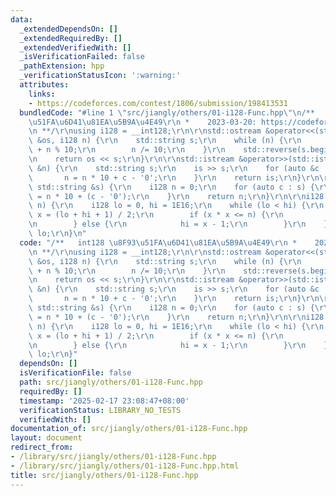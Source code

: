 ```yaml
---
data:
  _extendedDependsOn: []
  _extendedRequiredBy: []
  _extendedVerifiedWith: []
  _isVerificationFailed: false
  _pathExtension: hpp
  _verificationStatusIcon: ':warning:'
  attributes:
    links:
    - https://codeforces.com/contest/1806/submission/198413531
  bundledCode: "#line 1 \"src/jiangly/others/01-i128-Func.hpp\"\n/**   int128 \u8F93\
    \u51FA\u6D41\u81EA\u5B9A\u4E49\r\n *    2023-03-20: https://codeforces.com/contest/1806/submission/198413531\r\
    \n **/\r\nusing i128 = __int128;\r\n\r\nstd::ostream &operator<<(std::ostream\
    \ &os, i128 n) {\r\n    std::string s;\r\n    while (n) {\r\n        s += '0'\
    \ + n % 10;\r\n        n /= 10;\r\n    }\r\n    std::reverse(s.begin(), s.end());\r\
    \n    return os << s;\r\n}\r\n\r\nstd::istream &operator>>(std::istream &is, i128\
    \ &n) {\r\n    std::string s;\r\n    is >> s;\r\n    for (auto &c : s) {\r\n \
    \       n = n * 10 + c - '0';\r\n    }\r\n    return is;\r\n}\r\n\r\ni128 toi128(const\
    \ std::string &s) {\r\n    i128 n = 0;\r\n    for (auto c : s) {\r\n        n\
    \ = n * 10 + (c - '0');\r\n    }\r\n    return n;\r\n}\r\n\r\ni128 sqrti128(i128\
    \ n) {\r\n    i128 lo = 0, hi = 1E16;\r\n    while (lo < hi) {\r\n        i128\
    \ x = (lo + hi + 1) / 2;\r\n        if (x * x <= n) {\r\n            lo = x;\r\
    \n        } else {\r\n            hi = x - 1;\r\n        }\r\n    }\r\n    return\
    \ lo;\r\n}\n"
  code: "/**   int128 \u8F93\u51FA\u6D41\u81EA\u5B9A\u4E49\r\n *    2023-03-20: https://codeforces.com/contest/1806/submission/198413531\r\
    \n **/\r\nusing i128 = __int128;\r\n\r\nstd::ostream &operator<<(std::ostream\
    \ &os, i128 n) {\r\n    std::string s;\r\n    while (n) {\r\n        s += '0'\
    \ + n % 10;\r\n        n /= 10;\r\n    }\r\n    std::reverse(s.begin(), s.end());\r\
    \n    return os << s;\r\n}\r\n\r\nstd::istream &operator>>(std::istream &is, i128\
    \ &n) {\r\n    std::string s;\r\n    is >> s;\r\n    for (auto &c : s) {\r\n \
    \       n = n * 10 + c - '0';\r\n    }\r\n    return is;\r\n}\r\n\r\ni128 toi128(const\
    \ std::string &s) {\r\n    i128 n = 0;\r\n    for (auto c : s) {\r\n        n\
    \ = n * 10 + (c - '0');\r\n    }\r\n    return n;\r\n}\r\n\r\ni128 sqrti128(i128\
    \ n) {\r\n    i128 lo = 0, hi = 1E16;\r\n    while (lo < hi) {\r\n        i128\
    \ x = (lo + hi + 1) / 2;\r\n        if (x * x <= n) {\r\n            lo = x;\r\
    \n        } else {\r\n            hi = x - 1;\r\n        }\r\n    }\r\n    return\
    \ lo;\r\n}"
  dependsOn: []
  isVerificationFile: false
  path: src/jiangly/others/01-i128-Func.hpp
  requiredBy: []
  timestamp: '2025-02-17 23:08:47+08:00'
  verificationStatus: LIBRARY_NO_TESTS
  verifiedWith: []
documentation_of: src/jiangly/others/01-i128-Func.hpp
layout: document
redirect_from:
- /library/src/jiangly/others/01-i128-Func.hpp
- /library/src/jiangly/others/01-i128-Func.hpp.html
title: src/jiangly/others/01-i128-Func.hpp
---
```

